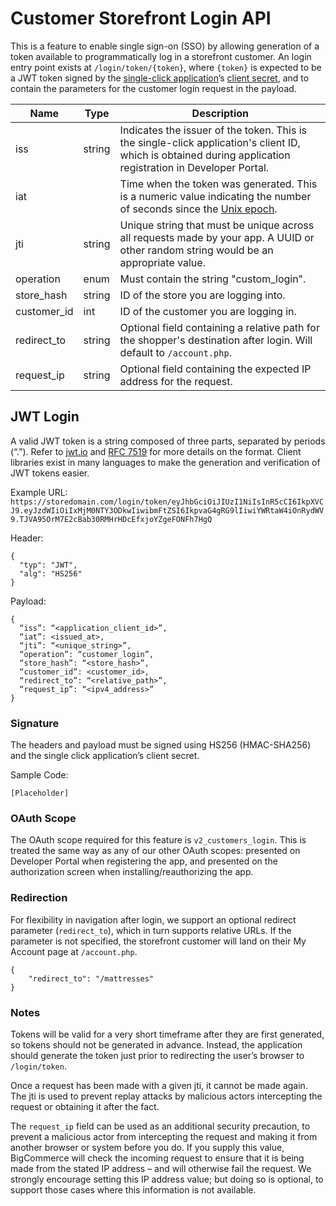 # Customer Storefront Login API

This is a feature to enable single sign-on (SSO) by allowing generation of a token available to programmatically log in a storefront customer. An login entry point exists at `/login/token/{token}`, where `{token}` is expected to be a JWT token signed by the [single-click application](#)’s [client secret](), and to contain the parameters for the customer login request in the payload.

| Name | Type | Description |
| --- | ---| ---|
| iss | string | Indicates the issuer of the token. This is the single-click application's client ID, which is obtained during application registration in Developer Portal. |
| iat | | Time when the token was generated. This is a numeric value indicating the number of seconds since the [Unix epoch](http://en.wikipedia.org/wiki/Unix_time). |
| jti | string | Unique string that must be unique across all requests made by your app. A UUID or other random string would be an appropriate value. |
| operation | enum | Must contain the string "custom_login". |
| store_hash | string | ID of the store you are logging into. |
| customer_id | int | ID of the customer you are logging in. |
| redirect_to | string | Optional field containing a relative path for the shopper's destination after login. Will default to `/account.php`. | 
| request_ip | string | Optional field containing the expected IP address for the request. |

## JWT Login

A valid JWT token is a string composed of three parts, separated by periods (“.”). Refer to [jwt.io](https://jwt.io/) and [RFC 7519](https://tools.ietf.org/html/rfc7519) for more details on the format. Client libraries exist in many languages to make the generation and verification of JWT tokens easier. 

Example URL: `https://storedomain.com/login/token/eyJhbGciOiJIUzI1NiIsInR5cCI6IkpXVCJ9.eyJzdWIiOiIxMjM0NTY3ODkwIiwibmFtZSI6IkpvaG4gRG9lIiwiYWRtaW4iOnRydWV9.TJVA95OrM7E2cBab30RMHrHDcEfxjoYZgeFONFh7HgQ`

Header:

```
{
  "typ": "JWT",
  "alg": "HS256"
}
```

Payload:

```
{
  “iss”: “<application_client_id>”,
  “iat”: <issued_at>,
  “jti”: “<unique_string>”,
  “operation”: “customer_login”,
  “store_hash”: “<store_hash>”,
  “customer_id”: <customer_id>,
  “redirect_to”: “<relative_path>”,
  “request_ip”: “<ipv4_address>”
}
```

### Signature

The headers and payload must be signed using HS256 (HMAC-SHA256) and the single click application’s client secret.

Sample Code:

```
[Placeholder]
```

### OAuth Scope

The OAuth scope required for this feature is `v2_customers_login`. This is treated the same way as any of our other OAuth scopes: presented on Developer Portal when registering the app, and presented on the authorization screen when installing/reauthorizing the app.

### Redirection 

For flexibility in navigation after login, we support an optional redirect parameter (`redirect_to`), which in turn supports relative URLs. If the parameter is not specified, the storefront customer will land on their My Account page at `/account.php`. 


```
{
	"redirect_to": "/mattresses"
}
```

### Notes

Tokens will be valid for a very short timeframe after they are first generated, so tokens should not be generated in advance. Instead, the application should generate the token just prior to redirecting the user’s browser to `/login/token`.

Once a request has been made with a given jti, it cannot be made again. The jti is used to prevent replay attacks by malicious actors intercepting the request or obtaining it after the fact.

The `request_ip` field can be used as an additional security precaution, to prevent a malicious actor from intercepting the request and making it from another browser or system before you do. If you supply this value, BigCommerce will check the incoming request to ensure that it is being made from the stated IP address – and will otherwise fail the request. We strongly encourage setting this IP address value; but doing so is optional, to support those cases where this information is not available.
